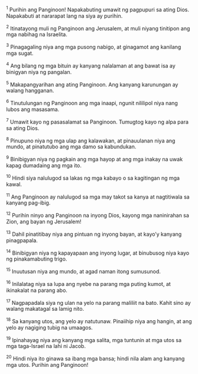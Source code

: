 <sup>1</sup>
Purihin ang Panginoon! Napakabuting umawit ng pagpupuri sa ating Dios. Napakabuti at nararapat lang na siya ay purihin. 

<sup>2</sup>
Itinatayong muli ng Panginoon ang Jerusalem, at muli niyang tinitipon ang mga nabihag na Israelita. 

<sup>3</sup>
Pinagagaling niya ang mga pusong nabigo, at ginagamot ang kanilang mga sugat. 

<sup>4</sup>
Ang bilang ng mga bituin ay kanyang nalalaman at ang bawat isa ay binigyan niya ng pangalan. 

<sup>5</sup>
Makapangyarihan ang ating Panginoon. Ang kanyang karunungan ay walang hangganan. 

<sup>6</sup>
Tinutulungan ng Panginoon ang mga inaapi, ngunit nililipol niya nang lubos ang masasama. 

<sup>7</sup>
Umawit kayo ng pasasalamat sa Panginoon. Tumugtog kayo ng alpa para sa ating Dios. 

<sup>8</sup>
Pinupuno niya ng mga ulap ang kalawakan, at pinauulanan niya ang mundo, at pinatutubo ang mga damo sa kabundukan. 

<sup>9</sup>
Binibigyan niya ng pagkain ang mga hayop at ang mga inakay na uwak kapag dumadaing ang mga ito. 

<sup>10</sup>
Hindi siya nalulugod sa lakas ng mga kabayo o sa kagitingan ng mga kawal. 

<sup>11</sup>
Ang Panginoon ay nalulugod sa mga may takot sa kanya at nagtitiwala sa kanyang pag-ibig. 

<sup>12</sup>
Purihin ninyo ang Panginoon na inyong Dios, kayong mga naninirahan sa Zion, ang bayan ng Jerusalem! 

<sup>13</sup>
Dahil pinatitibay niya ang pintuan ng inyong bayan, at kayoʼy kanyang pinagpapala. 

<sup>14</sup>
Binibigyan niya ng kapayapaan ang inyong lugar, at binubusog niya kayo ng pinakamabuting trigo. 

<sup>15</sup>
Inuutusan niya ang mundo, at agad naman itong sumusunod. 

<sup>16</sup>
Inilalatag niya sa lupa ang nyebe na parang mga puting kumot, at ikinakalat na parang abo. 

<sup>17</sup>
Nagpapadala siya ng ulan na yelo na parang maliliit na bato. Kahit sino ay walang makatagal sa lamig nito. 

<sup>18</sup>
Sa kanyang utos, ang yelo ay natutunaw. Pinaiihip niya ang hangin, at ang yelo ay nagiging tubig na umaagos. 

<sup>19</sup>
Ipinahayag niya ang kanyang mga salita, mga tuntunin at mga utos sa mga taga-Israel na lahi ni Jacob. 

<sup>20</sup>
Hindi niya ito ginawa sa ibang mga bansa; hindi nila alam ang kanyang mga utos. Purihin ang Panginoon!
